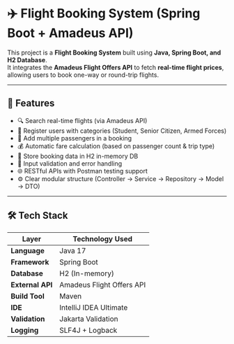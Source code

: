 # ✈️ Flight Booking System (Spring Boot + Amadeus API)

This project is a **Flight Booking System** built using **Java, Spring Boot, and H2 Database**.  
It integrates the **Amadeus Flight Offers API** to fetch **real-time flight prices**, allowing users to book one-way or round-trip flights.

---

## 🧩 Features

- 🔍 Search real-time flights (via Amadeus API)
- 🧑 Register users with categories (Student, Senior Citizen, Armed Forces)
- 💺 Add multiple passengers in a booking
- 💰 Automatic fare calculation (based on passenger count & trip type)
- 💾 Store booking data in H2 in-memory DB
- 🧾 Input validation and error handling
- 🌐 RESTful APIs with Postman testing support
- ⚙️ Clear modular structure (Controller → Service → Repository → Model → DTO)

---

## 🛠️ Tech Stack

| Layer | Technology Used |
|-------|----------------|
| **Language** | Java 17 |
| **Framework** | Spring Boot |
| **Database** | H2 (In-memory) |
| **External API** | Amadeus Flight Offers API |
| **Build Tool** | Maven |
| **IDE** | IntelliJ IDEA Ultimate |
| **Validation** | Jakarta Validation |
| **Logging** | SLF4J + Logback |
